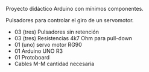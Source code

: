 Proyecto didáctico Arduino con mínimos componentes.

Pulsadores para controlar el giro de un servomotor.

- 03 (tres) Pulsadores sin retención
- 03 (tres) Resistencias 4k7 Ohm para pull-down
- 01 (uno) servo motor RG90
- 01 Arduino UNO R3
- 01 Protoboard
- Cables M-M cantidad necesaria
